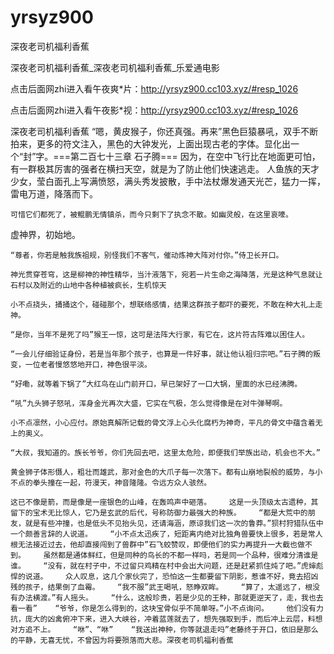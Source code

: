 # yrsyz900
深夜老司机福利香蕉

深夜老司机福利香蕉_深夜老司机福利香蕉_乐爱通电影

点击后面网zhi进入看午夜爽*片：http://yrsyz900.cc103.xyz/#resp_1026

点击后面网zhi进入看午夜影*视：http://yrsyz900.cc103.xyz/#resp_1026

深夜老司机福利香蕉    “嗯，黄皮猴子，你还真强。再来”黑色巨猿暴吼，双手不断拍来，更多的符文注入，黑色的大钟发光，上面出现古老的字体。显化出一个“封”字。===第二百七十三章 石子腾===    因为，在空中飞行比在地面更可怕，有一群极其厉害的强者在横扫天空，就是为了防止他们快速逃走。    人鱼族的天才少女，莹白面孔上写满愤怒，满头秀发披散，手中法杖爆发通天光芒，猛力一挥，雷电万道，降落而下。

    可惜它们都死了，被鲲鹏无情镇杀，而今只剩下了执念不散。如幽灵般，在这里哀嚎。

虚神界，初始地。

    “尊者，你若是触我族祖规，别怪我们不客气，催动炼神大阵对付你。”侍卫长开口。

    神光贯穿苍穹，这是柳神的神性精华，当汁液落下，宛若一片生命之海降落，光是这种气息就让石村以及附近的山地中各种植被疯长，生机惊天

    小不点挠头，捅捅这个，碰碰那个，想联络感情，结果这群孩子都吓的要死，不敢在种大礼上走神。

    “是你，当年不是死了吗”猴王一惊，这可是法阵大行家，有它在，这片符古阵难以困住人。

    “一会儿仔细验证身份，若是当年那个孩子，也算是一件好事，就让他认祖归宗吧。”石子腾的叛变，一位老者慢悠悠地开口，神色很平淡。

    “好嘞，就等着下锅了”大红鸟在山门前开口，早已架好了一口大锅，里面的水已经沸腾。

    “吼”九头狮子怒吼，浑身金光再次大盛，它实在气极，怎么觉得像是在对牛弹琴啊。

    小不点凛然，小心应付。原始真解所记载的骨文浮上心头化腐朽为神奇，平凡的骨文中蕴含着无上的奥义。

    “大叔，我知道的。族长爷爷，你们先回去吧，这里太危险，即便我们举族出动，机会也不大。”

    黄金狮子体形慑人，粗壮而雄武，那对金色的大爪子每一次落下。都有山崩地裂般的威势，与小不点的拳头撞在一起，符漫天，神音隆隆。令远方众人骇然。

    这已不像是箭，而是像是一座银色的山峰，在轰鸣声中砸落。    这是一头顶级太古遗种，其留下的宝术无比惊人，它乃是玄武的后代，号称防御力最强大的种族。    “都是大荒中的朋友，就是有些冲撞，也是低头不见抬头见，还请海涵，原谅我们这一次的鲁莽。”狈村狩猎队伍中一个颇善言辞的人说道。    “小不点太迅疾了，短距离内绝对比独角兽要快上很多，若是常人根无法接近过去，他却直接闯到了兽群中”石飞蛟赞叹，即便他们的实力再提升一大截也做不到。    虽然都是通体鲜红，但是同种的鸟长的不都一样吗，若是同一个品种，很难分清谁是谁。    “没有，就在村子中，不过留只鸡精在村中会出大问题，还是赶紧抓住炖了吧。”虎婶彪悍的说道。    众人叹息，这几个家伙完了，恐怕这一生都要留下阴影，惹谁不好，竟去招凶残的孩子，结果倒了血霉。    “我不服”武王喝吼，怒睁双眸。    “算了，太遥远了，根没有办法横渡。”有人摇头。    “什么，这般珍贵，若是少见的王种，那就更逆天了，走，我也去看一看”    “爷爷，你是怎么得到的，这块宝骨似乎不简单呀。”小不点询问。    他们没有力抗，庞大的凶禽俯冲下来，进入大峡谷，冲着蓝莲就去了，想先强取到手，而后冲上云层，料想对方追不上。    “咻”、“咻”    “我送出神种，你等就退走吗”老藤终于开口，依旧是那么的平静，无喜无忧，不曾因为将要殒落而大悲。深夜老司机福利香蕉
